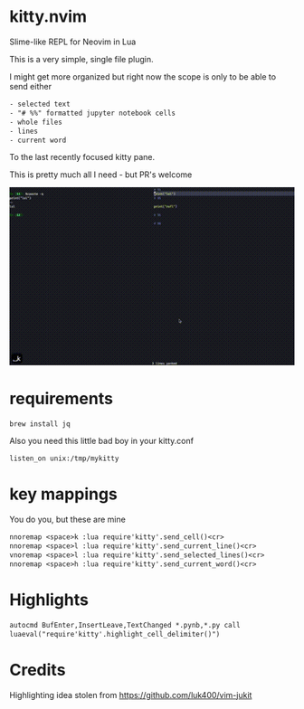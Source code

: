 # kitty.nvim
Slime-like REPL for Neovim in Lua

This is a very simple, single file plugin.

I might get more organized but right now the scope is only to be able 
to send either 

	- selected text
	- "# %%" formatted jupyter notebook cells
	- whole files
	- lines
	- current word

To the last recently focused kitty pane.

This is pretty much all I need - but PR's welcome

![](./static/demo.gif)

# requirements

```shell
brew install jq
```

Also you need this little bad boy in your kitty.conf

```
listen_on unix:/tmp/mykitty
```
# key mappings

You do you, but these are mine

```
nnoremap <space>k :lua require'kitty'.send_cell()<cr>
nnoremap <space>l :lua require'kitty'.send_current_line()<cr>
vnoremap <space>l :lua require'kitty'.send_selected_lines()<cr>
nnoremap <space>h :lua require'kitty'.send_current_word()<cr>
```
# Highlights

```
autocmd BufEnter,InsertLeave,TextChanged *.pynb,*.py call luaeval("require'kitty'.highlight_cell_delimiter()")
```


# Credits

Highlighting idea stolen from https://github.com/luk400/vim-jukit



